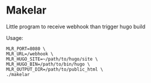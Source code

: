 # Makelar

Little program to receive webhook than trigger hugo build

Usage:

```
MLR_PORT=8080 \
MLR_URL=/webhook \
MLR_HUGO_SITE=~/path/to/hugo/site \
MLR_HUGO_BIN=/path/to/bin/hugo \
MLR_OUTPUT_DIR=/path/to/public_html \
./makelar
```